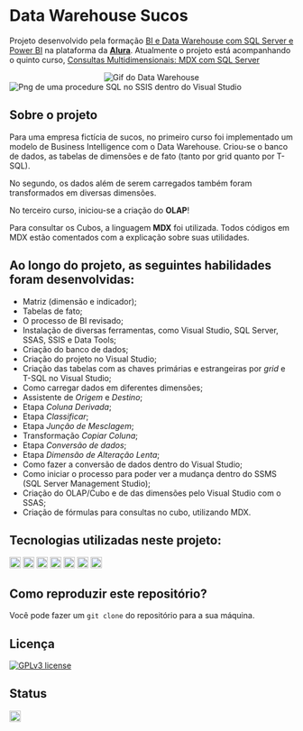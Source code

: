 # Data Warehouse Sucos

Projeto desenvolvido pela formação [BI e Data Warehouse com SQL Server e Power BI](https://cursos.alura.com.br/formacao-business-intelligence-data-warehouse) na plataforma da **[Alura](https://www.alura.com.br/)**. Atualmente o projeto está acompanhando o quinto curso, [Consultas Multidimensionais: MDX com SQL Server](https://cursos.alura.com.br/course/business-intelligence-mdx-sql-server)

<div align='center' style='display: inline_block'><img src="https://i.imgur.com/SPcmcl1.gif" alt="Gif do Data Warehouse"></div>
<div align='center style='display: inline_block'><img src="https://i.imgur.com/YW0o6Jl.png" alt="Png de uma procedure SQL no SSIS dentro do Visual Studio"></div>


## Sobre o projeto
Para uma empresa fictícia de sucos, no primeiro curso foi implementado um modelo de Business Intelligence com o Data Warehouse. Criou-se o banco de dados, as tabelas de dimensões e de fato (tanto por grid quanto por T-SQL).

No segundo, os dados além de serem carregados também foram transformados em diversas dimensões.

No terceiro curso, iniciou-se a criação do **OLAP**! 

Para consultar os Cubos, a linguagem **MDX** foi utilizada. Todos códigos em MDX estão comentados com a explicação sobre suas utilidades.

## Ao longo do projeto, as seguintes habilidades foram desenvolvidas:
- Matriz (dimensão e indicador);
- Tabelas de fato;
- O processo de BI revisado;
- Instalação de diversas ferramentas, como Visual Studio, SQL Server, SSAS, SSIS e Data Tools;
- Criação do banco de dados;
- Criação do projeto no Visual Studio;
- Criação das tabelas com as chaves primárias e estrangeiras por *grid* e T-SQL no Visual Studio;
- Como carregar dados em diferentes dimensões;
- Assistente de *Origem* e *Destino*;
- Etapa *Coluna Derivada*;
- Etapa *Classificar*;
- Etapa *Junção de Mesclagem*;
- Transformação *Copiar Coluna*;
- Etapa *Conversão de dados*;
- Etapa *Dimensão de Alteração Lenta*;
- Como fazer a conversão de dados dentro do Visual Studio;
- Como iniciar o processo para poder ver a mudança dentro do SSMS (SQL Server Management Studio);
- Criação do OLAP/Cubo e de das dimensões pelo Visual Studio com o SSAS;
- Criação de fórmulas para consultas no cubo, utilizando MDX.

## Tecnologias utilizadas neste projeto:
<img height="20" src="https://img.shields.io/badge/Visual_Studio-purple"> <img height="20" src="https://img.shields.io/badge/SSAS-darkblue"> <img height="20" src="https://img.shields.io/badge/SSDT-yellow"> <img height="20" src="https://img.shields.io/badge/SSIS-red"> <img height="20" src="https://img.shields.io/badge/TSQL-orange"> <img height="20" src="https://img.shields.io/badge/MDX-darkgreen"> <img height="20" src="https://img.shields.io/badge/SQL_Server-green"> 

## Como reproduzir este repositório?
Você pode fazer um `git clone` do repositório para a sua máquina.

## Licença
[![GPLv3 license](https://img.shields.io/badge/License-GPLv3-blue.svg)](http://perso.crans.org/besson/LICENSE.html)

## Status
<img height="20" src="https://img.shields.io/badge/Em%20progresso-yellow">
